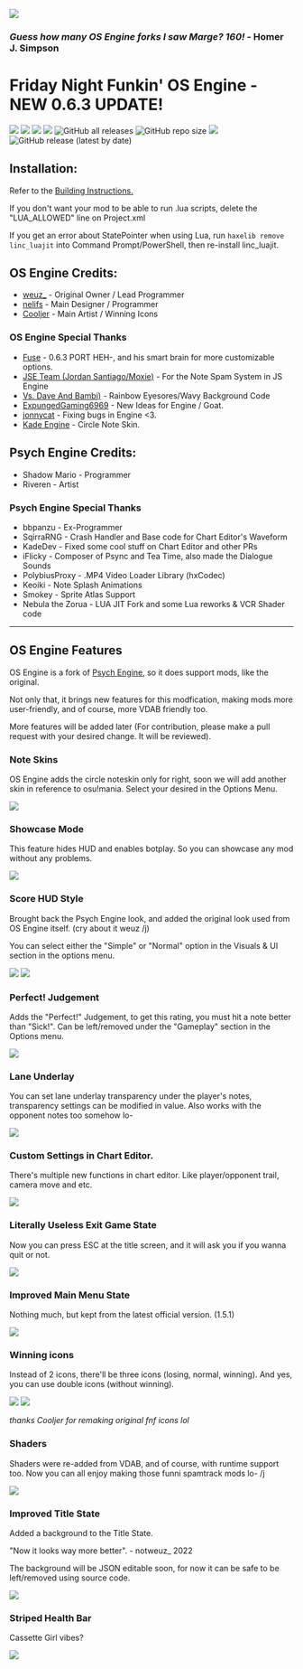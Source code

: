 ![](https://pbs.twimg.com/media/GUgvjl2XoAA7nyC?format=jpg&name=small)
### *Guess how many OS Engine forks I saw Marge? 160!* - Homer J. Simpson

# Friday Night Funkin' OS Engine - NEW 0.6.3 UPDATE!
![](https://img.shields.io/github/issues/FuseIsHere813/FNF-OSEngine-New) ![](https://img.shields.io/github/forks/FuseIsHere813/FNF-OSEngine-New) ![](https://img.shields.io/github/stars/FuseIsHere813/FNF-OSEngine-New) ![](https://img.shields.io/github/license/FuseIsHere813/FNF-OSEngine-New) ![GitHub all releases](https://img.shields.io/github/downloads/FuseIsHere813/FNF-OSEngine-New/total) ![GitHub repo size](https://img.shields.io/github/repo-size/FuseIsHere813/FNF-OSEngine-New) ![](https://img.shields.io/github/contributors/FuseIsHere813/FNF-OSEngine-New) ![GitHub release (latest by date)](https://img.shields.io/github/downloads/FuseIsHere813/FNF-OSEngine-New/latest/total)

## Installation:

Refer to the [Building Instructions.](https://github.com/FuseIsHere813/FNF-OSEngine-New/wiki/Library-Versions)

If you don't want your mod to be able to run .lua scripts, delete the "LUA_ALLOWED" line on Project.xml

If you get an error about StatePointer when using Lua, run `haxelib remove linc_luajit` into Command Prompt/PowerShell, then re-install linc_luajit.

## OS Engine Credits:
* [weuz_](https://github.com/notweuz) - Original Owner / Lead Programmer
* [nelifs](https://github.com/nelifs) - Main Designer / Programmer
* [Cooljer](https://github.com/cooljer) - Main Artist / Winning Icons

### OS Engine Special Thanks
* [Fuse](https://github.com/FuseIsHere813) - 0.6.3 PORT HEH-, and his smart brain for more customizable options.
* [JSE Team (Jordan Santiago/Moxie)](https://github.com/JordanSantiagoYT/FNF-JS-Engine) - For the Note Spam System in JS Engine
* [Vs. Dave And Bambi)](https://twitter.com/vsdaveandbambi) - Rainbow Eyesores/Wavy Background Code
* [ExpungedGaming6969](youtube.com/@ExpungedGaming6969) - New Ideas for Engine / Goat.
* [jonnycat](https://github.com/McJonnycat) - Fixing bugs in Engine <3.
* [Kade Engine](https://gamebanana.com/mods/44291) - Circle Note Skin.

## Psych Engine Credits:
* Shadow Mario - Programmer
* Riveren - Artist

### Psych Engine Special Thanks
* bbpanzu - Ex-Programmer
* SqirraRNG - Crash Handler and Base code for Chart Editor's Waveform
* KadeDev - Fixed some cool stuff on Chart Editor and other PRs
* iFlicky - Composer of Psync and Tea Time, also made the Dialogue Sounds
* PolybiusProxy - .MP4 Video Loader Library (hxCodec)
* Keoiki - Note Splash Animations
* Smokey - Sprite Atlas Support
* Nebula the Zorua - LUA JIT Fork and some Lua reworks & VCR Shader code
_____________________________________

## OS Engine Features

OS Engine is a fork of [Psych Engine](https://github.com/shadowmario/psychengine/tag/0.6.2), so it does support mods, like the original.

Not only that, it brings new features for this modfication, making mods more user-friendly, and of course, more VDAB friendly too.

More features will be added later (For contribution, please make a pull request with your desired change. It will be reviewed).

### Note Skins
OS Engine adds the circle noteskin only for right, soon we will add another skin in reference to osu!mania.
Select your desired in the Options Menu.

![](./docs/img/osEngine/circle.png)

### Showcase Mode
This feature hides HUD and enables botplay. So you can showcase any mod without any problems.

![](./docs/img/osEngine/showcase.png)

### Score HUD Style
Brought back the Psych Engine look, and added the original look used from OS Engine itself.
(cry about it weuz /j)

You can select either the "Simple" or "Normal" option in the Visuals & UI section in the options menu.

![](./docs/img/osEngine/scoreHUD2.png)
![](./docs/img/osEngine/scoreHUD1.png)

### Perfect! Judgement
Adds the "Perfect!" Judgement, to get this rating, you must hit a note better than "Sick!".
Can be left/removed under the "Gameplay" section in the Options menu.

![](./docs/img/osEngine/perfect.png)

### Lane Underlay
You can set lane underlay transparency under the player's notes, transparency settings can be modified in value.
Also works with the opponent notes too somehow lo-

![](./docs/img/osEngine/underlayUGH.png)

### Custom Settings in Chart Editor.
There's multiple new functions in chart editor. Like player/opponent trail, camera move and etc.

![](./docs/img/osEngine/chartOptions.png)

### Literally Useless Exit Game State
Now you can press ESC at the title screen, and it will ask you if you wanna quit or not.

![](./docs/img/osEngine/gameExit.png)

### Improved Main Menu State

Nothing much, but kept from the latest official version. (1.5.1)

![](./docs/img/osEngine/mainMenu.png)

### Winning icons 
Instead of 2 icons, there'll be three icons (losing, normal, winning). And yes, you can use double icons (without winning).

![](./docs/img/osEngine/winIcon1.png)
![](./docs/img/osEngine/winIcon2.png)

*thanks Cooljer for remaking original fnf icons lol*

### Shaders
Shaders were re-added from VDAB, and of course, with runtime support too. Now you can all enjoy making those funni spamtrack mods lo- /j

![](./docs/img/osEngine/inGameExample.png)

### Improved Title State
Added a background to the Title State. 

"Now it looks way more better". - notweuz_ 2022

The background will be JSON editable soon, for now it can be safe to be left/removed using source code.

![](./docs/img/osEngine/title.png)

### Striped Health Bar
Cassette Girl vibes?

![](./docs/img/osEngine/strippedBar.png)